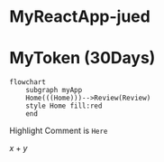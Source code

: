 # MyReactApp-jued

# MyToken (30Days)


```mermaid
flowchart
    subgraph myApp
    Home(((Home)))-->Review(Review)
    style Home fill:red
    end

```

Highlight Comment is `Here`

$x+y$